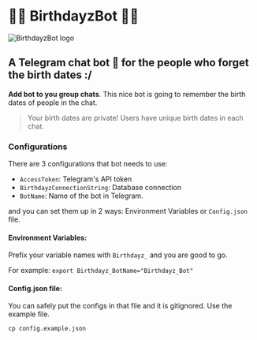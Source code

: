 # :gift::tada: BirthdayzBot :birthday::beers:

![BirthdayzBot logo](https://cdn.pixabay.com/photo/2013/07/13/13/34/linux-161107_640.png)

## A Telegram chat bot :robot: for the people who forget the birth dates :/
**Add bot to you group chats**. This nice bot is going to remember the birth dates of people in the chat.



> Your birth dates are private! Users have unique birth dates in each chat.


### Configurations
There are 3 configurations that bot needs to use: 

- `AccessToken`: Telegram's API token
- `BirthdayzConnectionString`: Database connection
- `BotName`: Name of the bot in Telegram.

and you can set them up in 2 ways: Environment Variables or `Config.json` file.

#### Environment Variables:
Prefix your variable names with `Birthdayz_` and you are good to go.

For example:
`export Birthdayz_BotName="Birthdayz_Bot"`

#### Config.json file:
You can safely put the configs in that file and it is gitignored. Use the example file.

`
cp config.example.json
`
